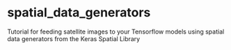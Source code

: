 # spatial_data_generators
Tutorial for feeding satellite images to your Tensorflow models using spatial data generators from the Keras Spatial Library 
